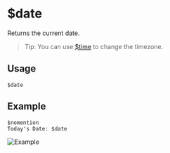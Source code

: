 # $date
Returns the current date.
> Tip: You can use [$time](https://nilpointer-software.github.io/bdfd-wiki/bdscript/time.html) to change the timezone.

## Usage
```
$date
```

## Example
```
$nomention
Today's Date: $date
```

![Example](https://user-images.githubusercontent.com/69215413/122827414-5232ba80-d2b2-11eb-8e0f-de15f7933660.png)
